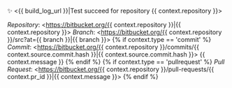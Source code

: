 :sparkles: <{{ build_log_url }}|Test succeed for repository {{ context.repository }}>

*Repository*: <https://bitbucket.org/{{ context.repository }}|{{ context.repository }}>
*Branch*: <https://bitbucket.org/{{ context.repository }}/src?at={{ branch }}|{{ branch }}>
{% if context.type == 'commit' %}
*Commit*: <https://bitbucket.org/{{ context.repository }}/commits/{{ context.source.commit.hash }}|{{ context.source.commit.hash }}>
{{ context.message }}
{% endif %}
{% if context.type == 'pullrequest' %}
*Pull Request*: <https://bitbucket.org/{{ context.repository }}/pull-requests/{{ context.pr_id }}|{{ context.message }}>
{% endif %}
